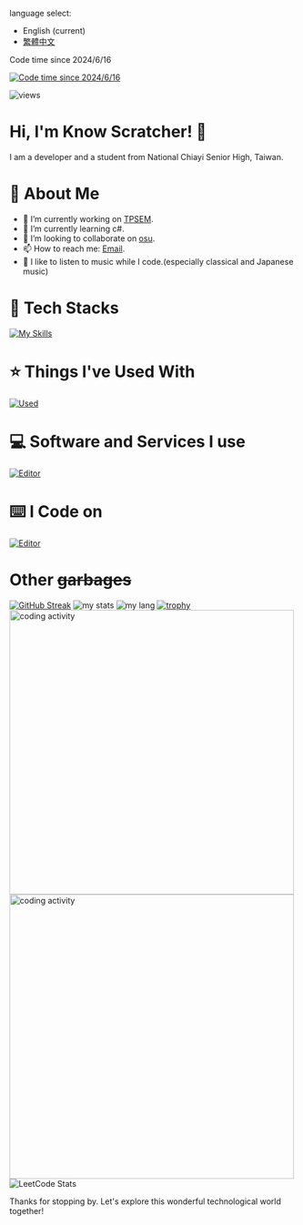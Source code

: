 language select:
- English (current)
- [繁體中文](https://github.com/KnowScratcher/KnowScratcher/blob/main/README_zh-tw.md)

Code time since 2024/6/16

<a href="https://wakatime.com/@knowscratcher" target="_blank">
  <img src="https://wakatime.com/badge/user/3bed848b-ab70-463a-ade3-235f88526a6a.svg?style=for-the-badge"
    alt="Code time since 2024/6/16"
    title="Code time since 2024/6/16"/>
</a>

![views](https://komarev.com/ghpvc/?username=knowscratcher&color=brightgreen)


# Hi, I'm Know Scratcher! 👋
I am a developer and a student from National Chiayi Senior High, Taiwan.

# 🚀 About Me
- 🔭 I’m currently working on [TPSEM](https://github.com/KnowScratcher/TPSEM).
- 🌱 I’m currently learning c#.
- 👯 I’m looking to collaborate on [osu](https://github.com/ppy/osu).
- 📫 How to reach me: [Email](mailto:yianlee2008@gmail.com).
- 🎵 I like to listen to music while I code.(especially classical and Japanese music)

# 🌟 Tech Stacks
[![My Skills](https://skillicons.dev/icons?i=py,discord,js,java,md,html,css,arduino,dart,flutter,cpp,kotlin)](https://skillicons.dev)

# ⭐ Things I've Used With
[![Used](https://skillicons.dev/icons?i=opencv,flask,blender,jquery,raspberrypi,selenium,tensorflow)](https://skillicons.dev)

# 💻 Software and Services I use
[![Editor](https://skillicons.dev/icons?i=vscode,idea,visualstudio,git,github,gcp,gmail,postman,replit,stackoverflow,instagram)](https://skillicons.dev)

# ⌨️ I Code on
[![Editor](https://skillicons.dev/icons?i=windows,ubuntu)](https://skillicons.dev)

# Other <del>garbages</del>

[![GitHub Streak](https://streak-stats.demolab.com/?user=knowscratcher&theme=holi-theme&ring=orange&fire=orange)](https://git.io/streak-stats)
![my stats](https://github-readme-stats.vercel.app/api?username=knowscratcher&theme=vue-dark&show_icons=true&hide_border=true&count_private=true)
![my lang](https://github-readme-stats.vercel.app/api/top-langs/?username=knowscratcher&layout=compact&theme=vue-dark&hide_border=true)
[![trophy](https://github-profile-trophy.vercel.app/?username=knowscratcher&theme=darkhub)](https://github.com/ryo-ma/github-profile-trophy)
<img src="https://wakatime.com/share/@3bed848b-ab70-463a-ade3-235f88526a6a/07e91a06-4f19-4bdd-a5d4-3f61039c6025.svg" alt="coding activity" height="500px" />
<img src="https://wakatime.com/share/@3bed848b-ab70-463a-ade3-235f88526a6a/7a37ee91-0230-416a-91c8-69eebf91df1c.svg" alt="coding activity" height="500px" />
![LeetCode Stats](https://leetcard.jacoblin.cool/yianlee2008?theme=dark&font=Cuprum&ext=activity)

Thanks for stopping by. Let's explore this wonderful technological world together!




<!--
**KnowScratcher/KnowScratcher** is a ✨ _special_ ✨ repository because its `README.md` (this file) appears on your GitHub profile.

Here are some ideas to get you started:


-->
